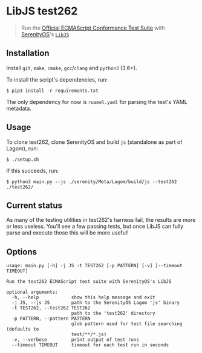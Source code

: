# LibJS test262

> Run the [Official ECMAScript Conformance Test Suite](https://github.com/tc39/test262) with [SerenityOS](https://github.com/SerenityOS/serenity)'s [`LibJS`](https://github.com/SerenityOS/serenity/tree/master/Libraries/LibJS)

## Installation

Install `git`, `make`, `cmake`, `gcc`/`clang` and `python3` (3.6+).

To install the script's dependencies, run:

```console
$ pip3 install -r requirements.txt
```

The only dependency for now is `ruamel.yaml` for parsing the test's YAML metadata.

## Usage

To clone test262, clone SerenityOS and build `js` (standalone as part of Lagom), run:

```console
$ ./setup.sh
```

If this succeeds, run:

```console
$ python3 main.py --js ./serenity/Meta/Lagom/build/js --test262 ./test262/
```

## Current status

As many of the testing utilities in test262's harness fail, the results are more
or less useless. You'll see a few passing tests, but once LibJS can fully parse
and execute those this will be more useful!

## Options

```
usage: main.py [-h] -j JS -t TEST262 [-p PATTERN] [-v] [--timeout TIMEOUT]

Run the test262 ECMAScript test suite with SerenityOS's LibJS

optional arguments:
  -h, --help            show this help message and exit
  -j JS, --js JS        path to the SerenityOS Lagom 'js' binary
  -t TEST262, --test262 TEST262
                        path to the 'test262' directory
  -p PATTERN, --pattern PATTERN
                        glob pattern used for test file searching (defaults to
                        test/**/*.js)
  -v, --verbose         print output of test runs
  --timeout TIMEOUT     timeout for each test run in seconds
```

